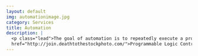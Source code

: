 ```yaml
---
layout: default
img: automationimage.jpg
category: Services
title: Automation
description: |
  <p class="lead">The goal of automation is to repeatedly execute a production process, enabling you to make consistent products every time one rolls off the line.  Automation simplifies production by using <a target="_blank"
  href="http://join.deathtothestockphoto.com/">Programmable Logic Controllers (PLCs)</a> to handle tedious tasks, freeing your team to understand manage your resource usage and costs more effectively. Automation is the first step towards making your business work for you.</p>
---
```


